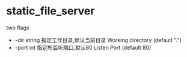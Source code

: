 # static_file_server
two flags

*  -dir string
      指定工作目录,默认当前目录 
      Working directory (default ".")
*  -port int
      指定所监听端口,默认80 
      Listen Port (default 80)
